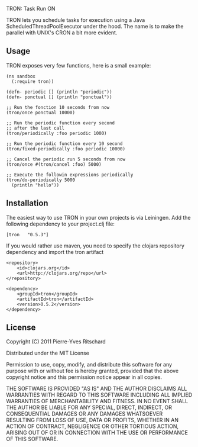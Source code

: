TRON: Task Run ON

TRON lets you schedule tasks for execution using a Java
ScheduledThreadPoolExecutor under the hood. The name is
to make the parallel with UNIX's CRON a bit more evident.

## Usage

TRON exposes very few functions, here is a small example:

    (ns sandbox
      (:require tron))

    (defn- periodic [] (println "periodic"))
    (defn- ponctual [] (println "ponctual"))

    ;; Run the fonction 10 seconds from now
    (tron/once ponctual 10000) 

    ;; Run the periodic function every second
    ;; after the last call
    (tron/periodically :foo periodic 1000)

    ;; Run the periodic function every 10 second
    (tron/fixed-periodically :foo periodic 10000)

    ;; Cancel the periodic run 5 seconds from now
    (tron/once #(tron/cancel :foo) 5000)
    
    ;; Execute the followin expressions periodically
    (tron/do-periodically 5000
      (println "hello"))

## Installation

The easiest way to use TRON in your own projects is via Leiningen.
Add the following dependency to your project.clj file:

    [tron   "0.5.3"]

If you would rather use maven, you need to specify the clojars
repository dependency and import the tron artifact

    <repository>
        <id>clojars.org</id>
        <url>http://clojars.org/repo</url>
    </repository>
     
    <dependency>
        <groupId>tron</groupId>
        <artifactId>tron</artifactId>
        <version>0.5.2</version>
    </dependency>

## License

Copyright (C) 2011 Pierre-Yves Ritschard

Distributed under the MIT License

Permission to use, copy, modify, and distribute this software for any
purpose with or without fee is hereby granted, provided that the above
copyright notice and this permission notice appear in all copies.

THE SOFTWARE IS PROVIDED "AS IS" AND THE AUTHOR DISCLAIMS ALL WARRANTIES
WITH REGARD TO THIS SOFTWARE INCLUDING ALL IMPLIED WARRANTIES OF
MERCHANTABILITY AND FITNESS. IN NO EVENT SHALL THE AUTHOR BE LIABLE FOR
ANY SPECIAL, DIRECT, INDIRECT, OR CONSEQUENTIAL DAMAGES OR ANY DAMAGES
WHATSOEVER RESULTING FROM LOSS OF USE, DATA OR PROFITS, WHETHER IN AN
ACTION OF CONTRACT, NEGLIGENCE OR OTHER TORTIOUS ACTION, ARISING OUT OF
OR IN CONNECTION WITH THE USE OR PERFORMANCE OF THIS SOFTWARE.
